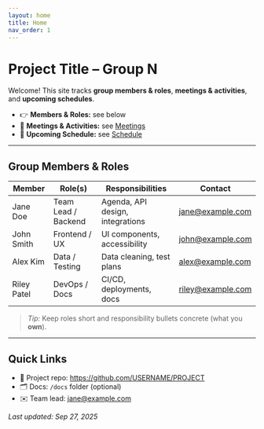 ```yaml
---
layout: home
title: Home
nav_order: 1
---
```


# Project Title – Group N

Welcome! This site tracks **group members & roles**, **meetings & activities**, and **upcoming schedules**.

- 👉 **Members & Roles:** see below
- 📝 **Meetings & Activities:** see [Meetings](./meetings.md)
- 📅 **Upcoming Schedule:** see [Schedule](./schedule.md)

---

## Group Members & Roles

| Member | Role(s) | Responsibilities | Contact |
|---|---|---|---|
| Jane Doe | Team Lead / Backend | Agenda, API design, integrations | jane@example.com |
| John Smith | Frontend / UX | UI components, accessibility | john@example.com |
| Alex Kim | Data / Testing | Data cleaning, test plans | alex@example.com |
| Riley Patel | DevOps / Docs | CI/CD, deployments, docs | riley@example.com |

> _Tip:_ Keep roles short and responsibility bullets concrete (what you **own**).

---

## Quick Links
- 📄 Project repo: <https://github.com/USERNAME/PROJECT>
- 🗂️ Docs: `/docs` folder (optional)
- ✉️ Team lead: jane@example.com

_Last updated: Sep 27, 2025_
